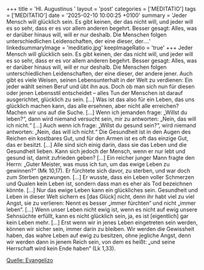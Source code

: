 +++
title = 'Hl. Augustinus  '
layout = 'post'
categories = ['MEDITATIO']
tags = ['MEDITATIO']
date = '2025-02-10 10:00:25 +0100'
summary = 'Jeder Mensch will glücklich sein. Es gibt keinen, der das nicht will, und jeder will es so sehr, dass er es vor allem anderen begehrt. Besser gesagt: Alles, was er darüber hinaus will, will er nur deshalb. Die Menschen folgen unterschiedlichen Leidenschaften, der eine dieser, der....'
linkedsummaryImage = 'meditatio.jpg'
keepImageRatio = 'true'
+++
Jeder Mensch will glücklich sein. Es gibt keinen, der das nicht will, und jeder will es so sehr, dass er es vor allem anderen begehrt. Besser gesagt: Alles, was er darüber hinaus will, will er nur deshalb. Die Menschen folgen unterschiedlichen Leidenschaften, der eine dieser, der andere jener.<!--more--> Auch gibt es viele Weisen, seinen Lebensunterhalt in der Welt zu verdienen: Ein jeder wählt seinen Beruf und übt ihn aus. Doch ob man sich nun für diesen oder jenen Lebensstil entscheidet – alles Tun der Menschen ist darauf ausgerichtet, glücklich zu sein. [...] Was ist das also für ein Leben, das uns glücklich machen kann, das alle ersehnen, aber nicht alle erreichen? Machen wir uns auf die Suche. [...]
Wenn ich jemanden frage: „Willst du leben?“, dann wird niemand versucht sein, mir zu antworten: „Nein, das will ich nicht.“ [...] Auch wenn ich frage: „Willst du gesund sein?“, wird niemand antworten: „Nein, das will ich nicht.“ Die Gesundheit ist in den Augen des Reichen ein kostbares Gut, und für den Armen ist es oft das einzige Gut, das er besitzt. [...] Alle sind sich einig darin, dass sie das Leben und die Gesundheit lieben. Kann sich jedoch der Mensch, wenn er nur lebt und gesund ist, damit zufrieden geben? [...]
Ein reicher junger Mann fragte den Herrn: „Guter Meister, was muss ich tun, um das ewige Leben zu gewinnen?“ (Mk 10,17). Er fürchtete sich davor, zu sterben, und war doch zum Sterben gezwungen. [...] Er wusste, dass ein Leben voller Schmerzen und Qualen kein Leben ist, sondern dass man es eher als Tod bezeichnen könnte. [...] Nur das ewige Leben kann ein glückliches sein. Gesundheit und Leben in dieser Welt sichern es [das Glück] nicht, denn ihr habt viel zu viel Angst, sie zu verlieren: Nennt es besser „immer fürchten“ und nicht „immer leben“. [...] Wenn unser Leben nicht ewig ist, wenn es nicht auf ewig unsere Sehnsüchte erfüllt, kann es nicht glücklich sein, ja, es ist [eigentlich] gar kein Leben mehr. [...] Erst wenn wir in jenes Leben eingetreten sein werden, können wir sicher sein, immer darin zu bleiben. Wir werden die Gewissheit haben, das wahre Leben auf ewig zu besitzen, ohne jegliche Angst, denn wir werden dann in jenem Reich sein, von dem es heißt: „und seine Herrschaft wird kein Ende haben“ (Lk 1,33).




[Quelle: Evangelizo](https://evangeliumtagfuertag.org/DE/gospel)

